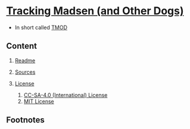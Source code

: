 # [Tracking Madsen (and Other Dogs)][REPOSITORY]
* In short called [TMOD][REPOSITORY]

## Content
1. [Readme](Readme.md)
2. [Sources](Sources.md)

3. [License](License.md)
    1. [CC-SA-4.0 (International) License][CC-License-url]
    2. [MIT License][MIT-License-url]


## Footnotes


[REPOSITORY]: https://github.com/designermadsen-public-dataset/TMOD

[CC-License-url]: CC-SA-4.0-License.md
[MIT-License-url]: MIT.md
